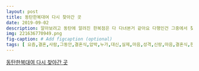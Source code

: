 ```yaml
---
layout: post
title: 동탄한복대여 다시 찾아간 곳
date: 2019-09-02
description: 알아보려고 동탄에 알려진 한복점은 다 다녀본거 같아요 다행인건 그중에서 찾아다는거 몇번을 돌아 결정한 내한복어떤가요 개인적으로 이런 느낌을 찾기위해 동탄한복대여를 돌아다녔네요 저고리 
img: 221636770949.png
fig-caption: # Add figcaption (optional)
tags: [ 요즘,결혼,사람,그동안,결혼식,압박,누가,대신,실제,마음,성격,신랑,마음,결혼식,한복,복점,다행,몇번,결정,한복,가요,개인,느낌,찾기,위해,한복,대여,저고리,디자인,심플,색상,고름,색상,포인트,화이트,치마,저고리,완벽,조합,마음,혹시,후회,보고,다시,힐라,한복,매장,규모,소규모,복점,상상,감탄,사실,조금,다른,한복,대여,매장,비교,인테리어,점수,합격,요즘,신혼집,인테리어,관심,조명,신혼집,아두,분위기,요건,두번째,마음,한복,드레스,기전,힐라,한복,드레스,사진,상상,이상,베일,두리,코디,완벽,색상,화이트,드레스,느낌,바이,샤방샤방,여성,미가,뿜뿜하,고민,절대,조금,보태,대여,웨촬때,신랑,설득,한번,고집,부리면,대로,직성,우리,신랑,하라,한복,대여,덕분,한복,커플,한복,신랑,한복,예쁘쥬,신랑,항상,두운,색상,색상,편견,순간,다른,색상,는걸,하나,패션쇼,한복,찰떡,분업,길이,조절,한복,소문,한복,대여,한복,가격,위해,화섬,원단,사용,주로,본견,원단,엄마,이야기,엄마,계획,아래,사진,컬러,양가,어머님,오늘,포스팅,여기,다음,엄마,한복,모습,예정,기대,힐라,한복,분당,경기도,성남시,분당구,장미,시그마,힐라,한복,원점,경기도,수원시,팔달구,인계,미소,빌딩 ]
---
```

[동탄한복대여 다시 찾아간 곳](https://blog.naver.com/leetkan7_?Redirect=Log&logNo=221636770949)